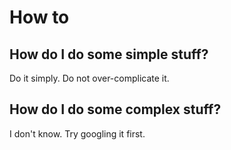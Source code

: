 # How to

## How do I do some simple stuff?

Do it simply. Do not over-complicate it.

## How do I do some complex stuff?

I don't know. Try googling it first.